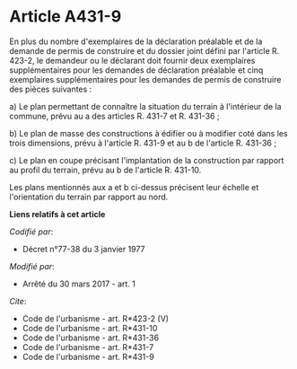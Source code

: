 # Article A431-9

En plus du nombre d'exemplaires de la déclaration préalable et de la demande de permis de construire et du dossier joint
défini par l'article R. 423-2, le demandeur ou le déclarant doit fournir deux exemplaires supplémentaires pour les demandes
de déclaration préalable et cinq exemplaires supplémentaires pour les demandes de permis de construire des pièces
suivantes : 

a) Le plan permettant de connaître la situation du terrain à l'intérieur de la commune, prévu au a des articles R. 431-7 et
R. 431-36 ; 

b) Le plan de masse des constructions à édifier ou à modifier coté dans les trois dimensions, prévu à l'article R. 431-9 et
au b de l'article R. 431-36 ; 

c) Le plan en coupe précisant l'implantation de la construction par rapport au profil du terrain, prévu au b de l'article R.
431-10. 

Les plans mentionnés aux a et b ci-dessus précisent leur échelle et l'orientation du terrain par rapport au nord.

**Liens relatifs à cet article**

_Codifié par_:

  - Décret n°77-38 du 3 janvier 1977

_Modifié par_:

  - Arrêté du 30 mars 2017 - art. 1

_Cite_:

  - Code de l'urbanisme - art. R*423-2 (V)
  - Code de l'urbanisme - art. R*431-10
  - Code de l'urbanisme - art. R*431-36
  - Code de l'urbanisme - art. R*431-7
  - Code de l'urbanisme - art. R*431-9
